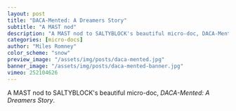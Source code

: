 ```yaml
---
layout: post
title: "DACA-Mented: A Dreamers Story"
subtitle: "A MAST nod"
description: "A MAST nod to SALTYBLOCK's beautiful micro-doc, DACA-Mented: A Dreamers Story."
categories: [micro-docs]
author: "Miles Romney"
color_scheme: "snow"
preview_image: "/assets/img/posts/daca-mented.jpg"
banner_image: "/assets/img/posts/daca-mented-banner.jpg"
vimeo: 252104626
---
```


A MAST nod to SALTYBLOCK's beautiful micro-doc, _DACA-Mented: A Dreamers Story_.

